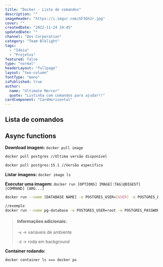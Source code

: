 ```yaml
---
title: "Docker - Lista de comandos"
description: ""
imageHeader: "https://i.imgur.com/GF3Gh2r.jpg"
cover: ""
createdDate: "2022-11-24 19:45"
updatedDate: ""
channel: "Dev Corporation"
category: "Team Blklight"
tags:
  - "Ideia"
  - "Projetos"
featured: false
type: "normal"
headerLayout: "fullpage"
layout: "two-column"
fontType: "mono"
isPublished: true
author:
  name: "Ultimate Mercer"
  quote: "Listinha com comandos para ajudar!!"
cardComponent: "CardHorizontal"
---
```


## Lista de comandos

## Async functions

**Download imagem:**
`docker pull image`

```bash
docker pull postgres //Ultima versão disponível

docker pull postgres:15.1 //Versão específica
```

**Listar imagens:**
`docker image ls`

**Executar uma imagem:**
`docker run [OPTIONS] IMAGE[:TAG|@DIGEST] [COMMAND] [ARG...]`

```bash
docker run --name [DATABASE NAME] -e POSTGRES_USER=[USER] -e POSTGRES_PASSWORD=[PASSWORD] -p 5432:5432 -d postgres

//exemplo
docker run --name pg-database -e POSTGRES_USER=root -e POSTGRES_PASSWORD=root -p 5432:5432 -d postgres
```

> #### Informações adicionais:
>
> `-e` -> variaveis de ambiente
>
> `-d` -> roda em background

**Container rodando:**

```bash
docker container ls === docker ps
```
